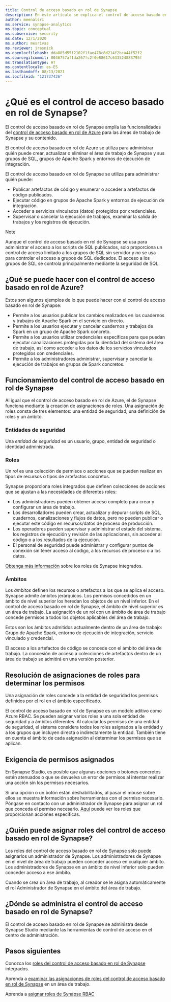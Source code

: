 ```yaml
---
title: Control de acceso basado en rol de Synapse
description: En este artículo se explica el control de acceso basado en rol en Azure Synapse Analytics
author: meenalsri
ms.service: synapse-analytics
ms.topic: conceptual
ms.subservice: security
ms.date: 12/1/2020
ms.author: mesrivas
ms.reviewer: jrasnick
ms.openlocfilehash: dda885d55f2102f1fae478c8d214f2bca44f52f2
ms.sourcegitcommit: 0046757af1da267fc2f0e88617c633524883795f
ms.translationtype: HT
ms.contentlocale: es-ES
ms.lasthandoff: 08/13/2021
ms.locfileid: "121737426"
---
```

# <a name="what-is-synapse-role-based-access-control-rbac"></a>¿Qué es el control de acceso basado en rol de Synapse?

El control de acceso basado en rol de Synapse amplía las funcionalidades del [control de acceso basado en rol de Azure](../../role-based-access-control/overview.md) para las áreas de trabajo de Synapse y su contenido. 

El control de acceso basado en rol de Azure se utiliza para administrar quién puede crear, actualizar o eliminar el área de trabajo de Synapse y sus grupos de SQL, grupos de Apache Spark y entornos de ejecución de integración.

El control de acceso basado en rol de Synapse se utiliza para administrar quién puede:
- Publicar artefactos de código y enumerar o acceder a artefactos de código publicados. 
- Ejecutar código en grupos de Apache Spark y entornos de ejecución de integración.
- Acceder a servicios vinculados (datos) protegidos por credenciales. 
- Supervisar o cancelar la ejecución de trabajos, examinar la salida de trabajos y los registros de ejecución.  

>[!Note]
>Aunque el control de acceso basado en rol de Synapse se usa para administrar el acceso a los scripts de SQL publicados, solo proporciona un control de acceso limitado a los grupos de SQL sin servidor y _no_ se usa para controlar el acceso a grupos de SQL dedicados.  El acceso a los grupos de SQL se controla principalmente mediante la seguridad de SQL.

## <a name="what-can-i-do-with-synapse-rbac"></a>¿Qué se puede hacer con el control de acceso basado en rol de Azure?

Estos son algunos ejemplos de lo que puede hacer con el control de acceso basado en rol de Synapse:
  - Permite a los usuarios publicar los cambios realizados en los cuadernos y trabajos de Apache Spark en el servicio en directo.
  - Permite a los usuarios ejecutar y cancelar cuadernos y trabajos de Spark en un grupo de Apache Spark concreto.
  - Permite a los usuarios utilizar credenciales específicas para que puedan ejecutar canalizaciones protegidas por la identidad del sistema del área de trabajo, así como acceder a los datos de los servicios vinculados protegidos con credenciales. 
  - Permite a los administradores administrar, supervisar y cancelar la ejecución de trabajos en grupos de Spark concretos.    

## <a name="how-synapse-rbac-works"></a>Funcionamiento del control de acceso basado en rol de Synapse
Al igual que el control de acceso basado en rol de Azure, el de Synapse funciona mediante la creación de asignaciones de roles. Una asignación de roles consta de tres elementos: una entidad de seguridad, una definición de roles y un ámbito.  

### <a name="security-principals"></a>Entidades de seguridad

Una _entidad de seguridad_ es un usuario, grupo, entidad de seguridad o identidad administrada.

### <a name="roles"></a>Roles
 
Un _rol_ es una colección de permisos o acciones que se pueden realizar en tipos de recursos o tipos de artefactos concretos.

Synapse proporciona roles integrados que definen colecciones de acciones que se ajustan a las necesidades de diferentes roles:
- Los administradores pueden obtener acceso completo para crear y configurar un área de trabajo. 
- Los desarrolladores pueden crear, actualizar y depurar scripts de SQL, cuadernos, canalizaciones y flujos de datos, pero no pueden publicar o ejecutar este código en recursos/datos de proceso de producción.
- Los operadores pueden supervisar y administrar el estado del sistema, los registros de ejecución y revisión de las aplicaciones, sin acceder al código o a los resultados de la ejecución.
- El personal de seguridad puede administrar y configurar puntos de conexión sin tener acceso al código, a los recursos de proceso o a los datos.

[Obtenga más información](./synapse-workspace-synapse-rbac-roles.md) sobre los roles de Synapse integrados. 

### <a name="scopes"></a>Ámbitos

Los _ámbitos_ definen los recursos o artefactos a los que se aplica el acceso.  Synapse admite ámbitos jerárquicos.  Los permisos concedidos en un ámbito de nivel superior los heredan los objetos de un nivel inferior.  En el control de acceso basado en rol de Synapse, el ámbito de nivel superior es un área de trabajo.  La asignación de un rol con un ámbito de área de trabajo concede permisos a todos los objetos aplicables del área de trabajo.  

Estos son los ámbitos admitidos actualmente dentro de un área de trabajo: Grupo de Apache Spark, entorno de ejecución de integración, servicio vinculado y credencial. 

El acceso a los artefactos de código se concede con el ámbito del área de trabajo.  La concesión de acceso a colecciones de artefactos dentro de un área de trabajo se admitirá en una versión posterior.

## <a name="resolving-role-assignments-to-determine-permissions"></a>Resolución de asignaciones de roles para determinar los permisos

Una asignación de roles concede a la entidad de seguridad los permisos definidos por el rol en el ámbito especificado.

El control de acceso basado en rol de Synapse es un modelo aditivo como Azure RBAC. Se pueden asignar varios roles a una sola entidad de seguridad y a ámbitos diferentes. Al calcular los permisos de una entidad de seguridad, el sistema considera todos los roles asignados a la entidad y a los grupos que incluyen directa o indirectamente la entidad.  También tiene en cuenta el ámbito de cada asignación al determinar los permisos que se aplican.  

## <a name="enforcing-assigned-permissions"></a>Exigencia de permisos asignados

En Synapse Studio, es posible que algunas opciones o botones concretos estén atenuados o que se devuelva un error de permisos al intentar realizar una acción sin los permisos necesarios. 

Si una opción o un botón están deshabilitados, al pasar el mouse sobre ellos se muestra información sobre herramientas con el permiso necesario.  Póngase en contacto con un administrador de Synapse para asignar un rol que conceda el permiso necesario. [Aquí](./synapse-workspace-synapse-rbac-roles.md) puede ver los roles que proporcionan acciones específicas.

## <a name="who-can-assign-synapse-rbac-roles"></a>¿Quién puede asignar roles del control de acceso basado en rol de Synapse?

Los roles del control de acceso basado en rol de Synapse solo puede asignarlos un administrador de Synapse.  Los administradores de Synapse en el nivel de área de trabajo pueden conceder acceso en cualquier ámbito.  Los administradores de Synapse en un ámbito de nivel inferior solo pueden conceder acceso a ese ámbito. 

Cuando se crea un área de trabajo, al creador se le asigna automáticamente el rol Administrador de Synapse en el ámbito del área de trabajo.   

## <a name="where-do-i-manage-synapse-rbac"></a>¿Dónde se administra el control de acceso basado en rol de Synapse?

El control de acceso basado en rol de Synapse se administra desde Synapse Studio mediante las herramientas de control de acceso en el centro de administración. 

## <a name="next-steps"></a>Pasos siguientes

Conozca los [roles del control de acceso basado en rol de Synapse](./synapse-workspace-synapse-rbac-roles.md) integrados.

Aprenda a [examinar las asignaciones de roles del control de acceso basado en rol de Synapse](./how-to-review-synapse-rbac-role-assignments.md) en un área de trabajo.

Aprenda a [asignar roles de Synapse RBAC](./how-to-manage-synapse-rbac-role-assignments.md)